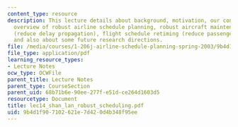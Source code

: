 ```yaml
---
content_type: resource
description: This lecture details about background, motivation, our contributions,
  overview of robust airline schedule planning, robust aircraft maintenance routing
  (reduce delay propagation), flight schedule retiming (reduce passenger missed connections)
  and also about some future research directions.
file: /media/courses/1-206j-airline-schedule-planning-spring-2003/9b4d1f907102621e7d420d4b348f95ee_lec14_shan_lan_robust_scheduling.pdf
file_type: application/pdf
learning_resource_types:
- Lecture Notes
ocw_type: OCWFile
parent_title: Lecture Notes
parent_type: CourseSection
parent_uid: 68b71b6e-90ee-277f-e51d-ce264d1603d5
resourcetype: Document
title: lec14_shan_lan_robust_scheduling.pdf
uid: 9b4d1f90-7102-621e-7d42-0d4b348f95ee
---
```

